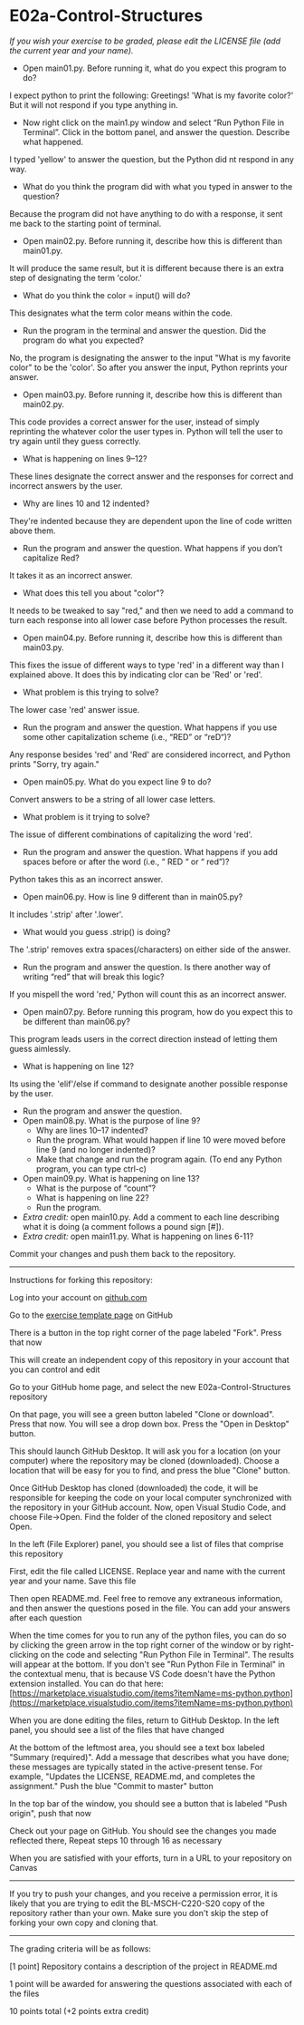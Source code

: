 
# E02a-Control-Structures

*If you wish your exercise to be graded, please edit the LICENSE file (add the current year and your name).*

- Open main01.py. Before running it, what do you expect this program to do?

 I expect python to print the following:
     Greetings!
     'What is my favorite color?'
 But it will not respond if you type anything in.
   
  - Now right click on the main1.py window and select “Run Python File in Terminal”. Click in the bottom panel, and answer the question. Describe what happened.
  
   I typed 'yellow' to answer the question, but the Python did nt respond in any way.
   
  - What do you think the program did with what you typed in answer to the question?
  
  Because the program did not have anything to do with a response, it sent me back to the starting point of terminal.
    
- Open main02.py. Before running it, describe how this is different than main01.py.

It will produce the same result, but it is different because there is an extra step of designating the term 'color.'

  - What do you think the color = input() will do?
  
  This designates what the term color means within the code.
  
  - Run the program in the terminal and answer the question. Did the program do what you expected?
  
  No, the program is designating the answer to the input "What is my favorite color" to be the 'color'. So after you answer the input, Python reprints your answer.
  
- Open main03.py. Before running it, describe how this is different than main02.py.

This code provides a correct answer for the user, instead of simply reprinting the whatever color the user types in. Python will tell the user to try again until they guess correctly.

  - What is happening on lines 9–12?
  
  These lines designate the correct answer and the responses for correct and incorrect answers by the user.
  
  - Why are lines 10 and 12 indented?
  
  They're indented because they are dependent upon the line of code written above them.
  
  - Run the program and answer the question. What happens if you don’t capitalize Red?
  
  It takes it as an incorrect answer.
  
  - What does this tell you about "color"?
  
  It needs to be tweaked to say "red," and then we need to add a command to turn each response into all lower case before Python processes the result.
  
- Open main04.py. Before running it, describe how this is different than main03.py.

This fixes the issue of different ways to type 'red' in a different way than I explained above. It does this by indicating clor can be 'Red' or 'red'.

  - What problem is this trying to solve?
  
   The lower case 'red' answer issue.
   
  - Run the program and answer the question. What happens if you use some other capitalization scheme (i.e., “RED” or “reD“)?
  
  Any response besides 'red' and 'Red' are considered incorrect, and Python prints "Sorry, try again."
  
- Open main05.py. What do you expect line 9 to do?

Convert answers to be a string of all lower case letters.

  - What problem is it trying to solve?
  
  The issue of different combinations of capitalizing the word 'red'.
  
  - Run the program and answer the question. What happens if you add spaces before or after the word (i.e., “ RED “ or “ red”)?
  
  Python takes this as an incorrect answer.
  
 - Open main06.py. How is line 9 different than in main05.py?
 
It includes '.strip' after '.lower'.
 
   - What would you guess .strip() is doing?
   
The '.strip' removes extra spaces(/characters) on either side of the answer.

   - Run the program and answer the question. Is there another way of writing “red” that will break this logic?
   
   If you mispell the word 'red,' Python will count this as an incorrect answer.
   
 - Open main07.py. Before running this program, how do you expect this to be different than main06.py?
 
 This program leads users in the correct direction instead of letting them guess aimlessly.
 
   - What is happening on line 12?
   
   Its using the 'elif'/else if command to designate another possible response by the user.
   
   - Run the program and answer the question.
 - Open main08.py. What is the purpose of line 9?
   - Why are lines 10–17 indented?
   - Run the program. What would happen if line 10 were moved before line 9 (and no longer indented)?
   - Make that change and run the program again. (To end any Python program, you can type ctrl-c)
 - Open main09.py. What is happening on line 13?
   - What is the purpose of “count”?
   - What is happening on line 22?
   - Run the program.
 - *Extra credit:* open main10.py. Add a comment to each line describing what it is doing (a comment follows a pound sign [#]).
 - *Extra credit:* open main11.py. What is happening on lines 6-11?
  
Commit your changes and push them back to the repository.
 

---

Instructions for forking this repository:
 
Log into your account on [github.com](https://github.com)

Go to the [exercise template page](https://github.com/BL-MSCH-C220-S20/E02a-Control-Structures) on GitHub

There is a button in the top right corner of the page labeled "Fork". Press that now

This will create an independent copy of this repository in your account that you can control and edit

Go to your GitHub home page, and select the new E02a-Control-Structures repository

On that page, you will see a green button labeled "Clone or download". Press that now. You will see a drop down box. Press the "Open in Desktop" button.

This should launch GitHub Desktop. It will ask you for a location (on your computer) where the repository may be cloned (downloaded). Choose a location that will be easy for you to find, and press the blue "Clone" button.

Once GitHub Desktop has cloned (downloaded) the code, it will be responsible for keeping the code on your local computer synchronized with the repository in your GitHub account. Now, open Visual Studio Code, and choose File->Open. Find the folder of the cloned repository and select Open.

In the left (File Explorer) panel, you should see a list of files that comprise this repository

First, edit the file called LICENSE. Replace year and name with the current year and your name. Save this file

Then open README.md. Feel free to remove any extraneous information, and then answer the questions posed in the file. You can add your answers after each question

When the time comes for you to run any of the python files, you can do so by clicking the green arrow in the top right corner of the window or by right-clicking on the code and selecting "Run Python File in Terminal". The results will appear at the bottom. If you don't see "Run Python File in Terminal" in the contextual menu, that is because VS Code doesn't have the Python extension installed. You can do that here: [https://marketplace.visualstudio.com/items?itemName=ms-python.python](https://marketplace.visualstudio.com/items?itemName=ms-python.python)

When you are done editing the files, return to GitHub Desktop. In the left panel, you should see a list of the files that have changed

At the bottom of the leftmost area, you should see a text box labeled "Summary (required)". Add a message that describes what you have done; these messages are typically stated in the active-present tense. For example, "Updates the LICENSE, README.md, and completes the assignment." Push the blue "Commit to master" button

In the top bar of the window, you should see a button that is labeled "Push origin", push that now

Check out your page on GitHub. You should see the changes you made reflected there, Repeat steps 10 through 16 as necessary

When you are satisfied with your efforts, turn in a URL to your repository on Canvas

---
If you try to push your changes, and you receive a permission error, it is likely that you are trying to edit the BL-MSCH-C220-S20 copy of the repository rather than your own. Make sure you don't skip the step of forking your own copy and cloning that.

---

The grading criteria will be as follows:
 
[1 point] Repository contains a description of the project in README.md

1 point will be awarded for answering the questions associated with each of the files

10 points total (+2 points extra credit)
